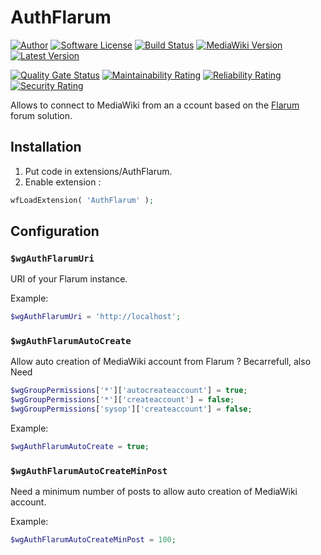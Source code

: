 # AuthFlarum

[![Author][ico-twitter]][link-twitter]
[![Software License][ico-license]](LICENSE)
[![Build Status][ico-ghactions]][link-ghactions]
[![MediaWiki Version][ico-mediawiki]][link-mediawiki]
[![Latest Version][ico-version]][link-packagist]

[![Quality Gate Status][ico-sonarcloud-gate]][link-sonarcloud-gate]
[![Maintainability Rating][ico-sonarcloud-maintainability]][link-sonarcloud-maintainability]
[![Reliability Rating][ico-sonarcloud-reliability]][link-sonarcloud-reliability]
[![Security Rating][ico-sonarcloud-security]][link-sonarcloud-security]

Allows to connect to MediaWiki from an a ccount based on the [Flarum](https://flarum.org/) forum solution.

## Installation

1. Put code in extensions/AuthFlarum.
2. Enable extension :

```php
wfLoadExtension( 'AuthFlarum' );
```

## Configuration

### `$wgAuthFlarumUri`

URI of your Flarum instance.

Example:

```php
$wgAuthFlarumUri = 'http://localhost';
```

### `$wgAuthFlarumAutoCreate`

Allow auto creation of MediaWiki account from Flarum ? Becarrefull, also Need

```php
$wgGroupPermissions['*']['autocreateaccount'] = true;
$wgGroupPermissions['*']['createaccount'] = false;
$wgGroupPermissions['sysop']['createaccount'] = false;
```

Example:

```php
$wgAuthFlarumAutoCreate = true;
```

### `$wgAuthFlarumAutoCreateMinPost`

Need a minimum number of posts to allow auto creation of MediaWiki account.

Example:

```php
$wgAuthFlarumAutoCreateMinPost = 100;
```

[ico-twitter]: https://img.shields.io/static/v1?label=Author&message=llaumgui&color=000&logo=x&style=flat-square
[link-twitter]: https://twitter.com/llaumgui
[ico-mediawiki]: https://img.shields.io/static/v1?label=mediawiki&message=%E2%89%A51.36&color=cd1f44&logo=wikipedia&style=flat-square
[link-mediawiki]: https://www.mediawiki.org/
[ico-ghactions]: https://img.shields.io/github/actions/workflow/status/llaumgui/mw-auth-flarum/devops.yaml?branch=main&style=flat-square&logo=github&label=Tests
[link-ghactions]: https://github.com/llaumgui/mw-auth-flarum/actions
[ico-version]: https://img.shields.io/packagist/v/llaumgui/mw-auth-flarum.svg?include_prereleases&label=Package%20version&style=flat-square&logo=packagist
[link-packagist]: https://packagist.org/packages/llaumgui/mw-auth-flarum
[ico-license]: https://img.shields.io/github/license/llaumgui/mw-auth-flarum?style=flat-square
[ico-sonarcloud-gate]: https://sonarcloud.io/api/project_badges/measure?branch=main&project=llaumgui_mw-auth-flarum&metric=alert_status
[link-sonarcloud-gate]: https://sonarcloud.io/dashboard?id=llaumgui_mw-auth-flarum&branch=main
[ico-sonarcloud-maintainability]: https://sonarcloud.io/api/project_badges/measure?project=llaumgui_mw-auth-flarum&metric=sqale_rating
[link-sonarcloud-maintainability]: https://sonarcloud.io/dashboard?id=llaumgui_mw-auth-flarum
[ico-sonarcloud-reliability]: https://sonarcloud.io/api/project_badges/measure?project=llaumgui_mw-auth-flarum&metric=reliability_rating
[link-sonarcloud-reliability]: https://sonarcloud.io/dashboard?id=llaumgui_mw-auth-flarum
[ico-sonarcloud-security]: https://sonarcloud.io/api/project_badges/measure?project=llaumgui_mw-auth-flarum&metric=security_rating
[link-sonarcloud-security]: https://sonarcloud.io/dashboard?id=llaumgui_mw-auth-flarum
